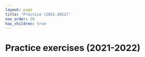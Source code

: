```yaml
---
layout: page
title: "Practice (2021-2022)"
nav_order: 20
has_children: true
---
```


# Practice exercises (2021-2022)

